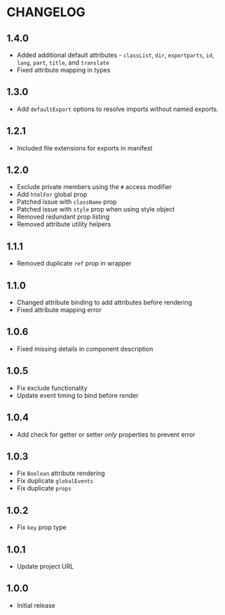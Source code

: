 # CHANGELOG

## 1.4.0

- Added additional default attributes - `classList`, `dir`, `exportparts`, `id`, `lang`, `part`, `title`, and `translate`
- Fixed attribute mapping in types

## 1.3.0

- Add `defaultExport` options to resolve imports without named exports.

## 1.2.1

- Included file extensions for exports in manifest

## 1.2.0

- Exclude private members using the `#` access modifier
- Add `htmlFor` global prop
- Patched issue with `className` prop
- Patched issue with `style` prop when using style object
- Removed redundant prop listing
- Removed attribute utility helpers

## 1.1.1

- Removed duplicate `ref` prop in wrapper

## 1.1.0

- Changed attribute binding to add attributes before rendering
- Fixed attribute mapping error

## 1.0.6

- Fixed missing details in component description

## 1.0.5

- Fix exclude functionality
- Update event timing to bind before render

## 1.0.4

- Add check for getter or setter _only_ properties to prevent error

## 1.0.3

- Fix `Boolean` attribute rendering
- Fix duplicate `globalEvents`
- Fix duplicate `props`

## 1.0.2

- Fix `key` prop type

## 1.0.1

- Update project URL

## 1.0.0

- Initial release
